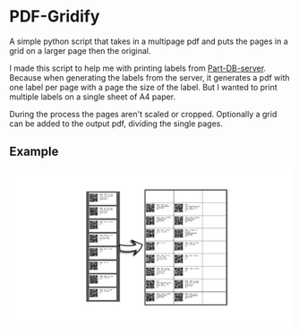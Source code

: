 # PDF-Gridify
A simple python script that takes in a multipage pdf and puts the pages in a grid on a larger page then the original.

I made this script to help me with printing labels from [Part-DB-server](https://github.com/Part-DB/Part-DB-server).
Because when generating the labels from the server, it generates a pdf with one label per page with a 
page the size of the label.
But I wanted to print multiple labels on a single sheet of A4 paper.

During the process the pages aren't scaled or cropped.
Optionally a grid can be added to the output pdf, dividing the single pages.

## Example
![Example](example.png)